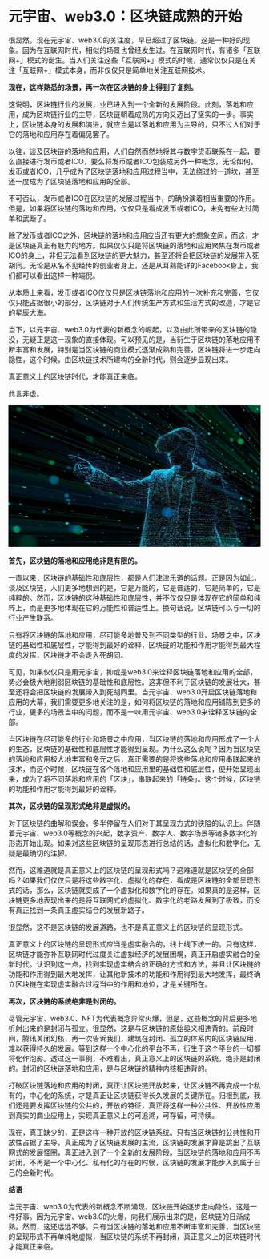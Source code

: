 # 元宇宙、web3.0：区块链成熟的开始




很显然，现在元宇宙、web3.0的关注度，早已超过了区块链。这是一种好的现象。因为在互联网时代，相似的场景也曾经发生过。在互联网时代，有诸多「互联网+」模式的诞生。当人们关注这些「互联网+」模式的时候，通常仅仅只是在关注「互联网+」模式本身，而非仅仅只是简单地关注互联网技术。

**现在，这样熟悉的场景，再一次在区块链的身上得到了复刻。**

这说明，区块链行业的发展，业已进入到一个全新的发展阶段。此刻，落地和应用，成为区块链行业的主导，区块链朝着成熟的方向又迈出了坚实的一步。事实上，区块链本身的发展和演进，就应当是以落地和应用为主导的，只不过人们对于它的落地和应用存在着偏见罢了。

以往，谈及区块链的落地和应用，人们自然而然地将其与数字货币联系在一起，要么直接进行发币或者ICO，要么将发币或者ICO包装成另外一种概念，无论如何，发币或者ICO，几乎成为了区块链落地和应用过程当中，无法绕过的一道坎，甚至还一度成为了区块链落地和应用的全部。

不可否认，发币或者ICO在区块链的发展过程当中，的确扮演着相当重要的作用。但是，如果将区块链的落地和应用，仅仅只是看成发币或者ICO，未免有些太过简单和武断了。

除了发币或者ICO之外，区块链的落地和应用应当还有更大的想象空间，而这，才是区块链真正有魅力的地方。如果仅仅只是将区块链的落地和应用聚焦在发币或者ICO的身上，非但无法看到区块链的更大魅力，甚至还将会把区块链的发展带入死胡同。无论是从名不见经传的创业者身上，还是从耳熟能详的Facebook身上，我们都可以看出这样一种端倪。

从本质上来看，发币或者ICO仅仅只是区块链落地和应用的一次补充和完善，它仅仅只能占据很小的部分，区块链对于人们传统生产方式和生活方式的改造，才是它的星辰大海。

当下，以元宇宙、web3.0为代表的新概念的崛起，以及由此所带来的区块链的隐没，无疑正是这一现象的直接体现。可以预见的是，当衍生于区块链的落地应用不断丰富和发展，特别是当区块链的商业模式逐渐成熟和完善，区块链将进一步走向隐性，这个时候，由区块链技术所建构的全新时代，则会逐步显现出来。

真正意义上的区块链时代，才能真正来临。

此言非虚。

![元宇宙](29.jpg)



**首先，区块链的落地和应用绝非是有限的。**

一直以来，区块链的基础性和底层性，都是人们津津乐道的话题。正是因为如此，谈及区块链，人们更多地想到的是，它是万能的，它是普适的，它是简单的，它是纯粹的。然而，区块链的这种基础性和底层性，并不仅仅只是体现在它的简单和纯粹上，而是更多地体现在它的万能性和普适性上。换句话说，区块链可以与一切的行业产生联系。

只有将区块链的落地和应用，尽可能多地普及到不同类型的行业、场景之中，区块链的基础性和底层性，才能得到最好的诠释，区块链的功能和作用才能得到最大程度的发挥，区块链才不会走入死胡同。

可见，如果仅仅只是用元宇宙，抑或是web3.0来诠释区块链落地和应用的全部，势必会极大地削弱区块链的基础性和底层性。这非但不利于区块链的发展壮大，甚至还将会把区块链的发展带入到死胡同里。当元宇宙、web3.0开启区块链落地和应用的大幕，我们需要更多地关注的是，如何将区块链的落地和应用铺陈到更多的行业，更多的场景当中的问题，而不是一味用元宇宙、web3.0来诠释区块链的全部。

当区块链在尽可能多的行业和场景之中应用，当区块链的落地和应用形成了一个大的生态，区块链的基础性和底层性才能得到呈现。为什么这么说呢？因为当区块链的落地和应用极大地丰富和多元之后，真正需要的是将这些落地和应用串联起来的技术，而这个时候，区块链在各个落地和应用里的基础性和底层性，便开始显现出来，成为了将不同落地和应用的「区块」，串联起来的「链条」。这个时候，区块链的功能和作用才能得到最好的诠释。



**其次，区块链的呈现形式绝非是虚拟的。**

对于区块链的曲解和误会，多半停留在人们对于其呈现方式的狭隘的认识上。伴随着元宇宙、web3.0等概念的兴起，数字资产、数字人、数字场景等诸多数字化的形态开始出现。如果对这些区块链的呈现形态进行总结的话，虚拟化和数字化，无疑是最确切的注脚。

然而，这难道就是真正意义上的区块链的呈现形式吗？这难道就是区块链的全部吗？如果我们仅仅只是将这些数字化、虚拟化的存在，看成是区块链的全部呈现形式的话，那么，区块链就变成了一个虚拟化和数字化的存在。如果真的是这样，区块链更多地表现出来的是将互联网式的虚拟化、数字化的老路发展到了极致，而没有真正找到一条真正虚实结合的发展新路子。

很显然，这不是区块链的发展道路，也不是真正意义上的区块链的呈现形式。

真正意义上的区块链的呈现形式应当是虚实融合的，线上线下统一的。只有这样，区块链才能弥补互联网时代过度关注虚拟经济的发展困境，真正开启虚实融合的全新时代。认识到这一点，找到实现虚实结合的正确的方式和方法，并且让区块链的功能和作用得到最大地发挥，让其他新技术的功能和作用得到最大地发挥，最终确立区块链在实现虚实融合过程当中的作用和地位，才是关键所在。



**再次，区块链的系统绝非是封闭的。**

尽管元宇宙、web3.0、NFT为代表概念异常火爆，但是，这些概念的背后更多地折射出来的是封闭与孤立。很显然，这是与区块链的原始奥义相违背的。前段时间，腾讯关闭幻核，再一次告诉我们，建筑在封闭、孤立的体系内的区块链应用，难以获得持久的发展。等到这样一个中心化的平台不再，衍生于这个平台的一切都将化作泡影。透过这一事例，不难看出，真正意义上的区块链的系统，绝非是封闭的。封闭的区块链落地和应用，是与区块链的精神内核相违背的。

打破区块链落地和应用的封闭，真正让区块链开放起来，让区块链不再变成一个私有的，中心化的系统，才是真正让区块链获得长久发展的关键所在。归根到底，我们还是要发挥区块链的公共的，开放的特征，真正将这样一种公共性、开放性应用到真实的商业应用上，实现真正意义上的可追溯，可存留，可持续。

现在，真正缺少的，正是这样一种开放的区块链系统。只有当区块链的公共性和开放性占据了主导，真正成为了区块链发展的主流，区块链的发展才算是跳出了互联网式的发展怪圈，真正进入到了一个全新的发展阶段。当区块链的落地和应用不再封闭，不再是一个中心化、私有化的存在的时候，区块链的发展才能步入到属于自己的全新时代。

**结语**

当元宇宙、web3.0为代表的新概念不断涌现，区块链开始逐步走向隐性。这是一件好事。因为元宇宙、web3.0的火爆，向我们展示出来的是，区块链的日渐成熟。然而，这还远远不够。只有当区块链的落地和应用不断丰富和完善，当区块链的呈现形式不再单纯地虚拟，当区块链的系统不再封闭，真正意义上的区块链时代才能真正来临。
